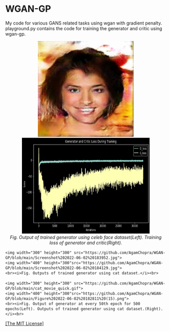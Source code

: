 <h1>WGAN-GP</h1>
<p>My code for various GANS related tasks using wgan with gradient penalty. playground.py contains the code for training the generator and critic using wgan-gp.</p>

<p align="center">
    <img width="300" height="300" src="https://github.com/AgamChopra/WGAN-GP/blob/main/Gen_temp.jpg">
    <img width="400" height="300"src="https://github.com/AgamChopra/WGAN-GP/blob/main/training_loss.jpeg">
    <br><i>Fig. Output of trained generator using celeb face dataset(Left). Training loss of generator and critic(Right).</i><br>

    <img width="300" height="300" src="https://github.com/AgamChopra/WGAN-GP/blob/main/Screenshot%202022-06-02%20183952.jpg">
    <img width="400" height="300"src="https://github.com/AgamChopra/WGAN-GP/blob/main/Screenshot%202022-06-02%20184129.jpg">
    <br><i>Fig. Outputs of trained generator using cat dataset.</i><br>

    <img width="300" height="300" src="https://github.com/AgamChopra/WGAN-GP/blob/main/cat_movie_quick.gif">
    <img width="400" height="300"src="https://github.com/AgamChopra/WGAN-GP/blob/main/Figure%202022-06-02%20182811%20(15).png">
    <br><i>Fig. Output of generator at every 50th epoch for 500 epochs(Left). Outputs of trained generator using cat dataset.(Right).</i><br>
</p>

<p><a href="https://raw.githubusercontent.com/AgamChopra/WGAN-GP/main/LICENSE" target="blank">[The MIT License]</a></p>